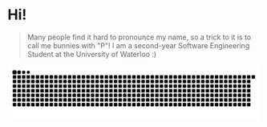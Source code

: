 # Hi! 

> Many people find it hard to pronounce my name, so a trick to it is to call me bunnies with "P"! I am a second-year Software Engineering Student at the University of Waterloo :)
>






![Snake animation](https://github.com/panizghi/panizghi/blob/output/github-contribution-grid-snake.svg)
